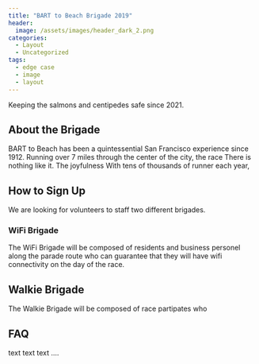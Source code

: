 ```yaml
---
title: "BART to Beach Brigade 2019"
header:
  image: /assets/images/header_dark_2.png
categories:
  - Layout
  - Uncategorized
tags:
  - edge case
  - image
  - layout
---
```


Keeping the salmons and centipedes safe since 2021.

## About the Brigade

BART to Beach has been a quintessential San Francisco experience since 1912. Running over 7 miles through the center of the city, the race There is nothing like it. The joyfulness With tens of thousands of runner each year,

## How to Sign Up

We are looking for volunteers to staff two different brigades.

### WiFi Brigade
The WiFi Brigade will be composed of residents and business personel along the parade route who can guarantee that they will have wifi connectivity on the day of the race.

## Walkie Brigade
The Walkie Brigade will be composed of race partipates who

## FAQ

text text text ....
